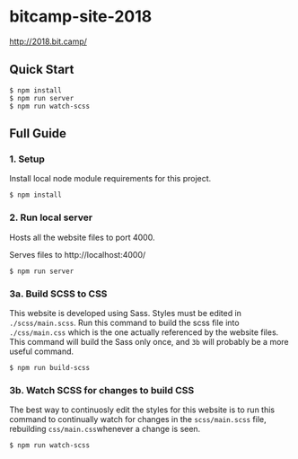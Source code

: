 # bitcamp-site-2018

http://2018.bit.camp/

## Quick Start

~~~~
$ npm install
$ npm run server
$ npm run watch-scss
~~~~

## Full Guide

### 1. Setup

Install local node module requirements for this project.

`$ npm install`

### 2. Run local server

Hosts all the website files to port 4000.

Serves files to http://localhost:4000/

`$ npm run server`

### 3a. Build SCSS to CSS

This website is developed using Sass. Styles must be edited in `./scss/main.scss`. Run this command to build the scss file into `./css/main.css` which is the one actually referenced by the website files. This command will build the Sass only once, and `3b` will probably be a more useful command.

`$ npm run build-scss`

### 3b. Watch SCSS for changes to build CSS

The best way to continuosly edit the styles for this website is to run this command to continually watch for changes in the `scss/main.scss` file, rebuilding `css/main.css`whenever a change is seen.

`$ npm run watch-scss`
